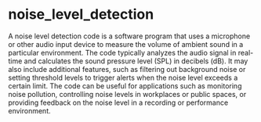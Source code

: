 # noise_level_detection  

A noise level detection code is a software program that uses a microphone or other audio input device to measure the volume of ambient sound in a particular environment. The code typically analyzes the audio signal in real-time and calculates the sound pressure level (SPL) in decibels (dB). It may also include additional features, such as filtering out background noise or setting threshold levels to trigger alerts when the noise level exceeds a certain limit. The code can be useful for applications such as monitoring noise pollution, controlling noise levels in workplaces or public spaces, or providing feedback on the noise level in a recording or performance environment.
